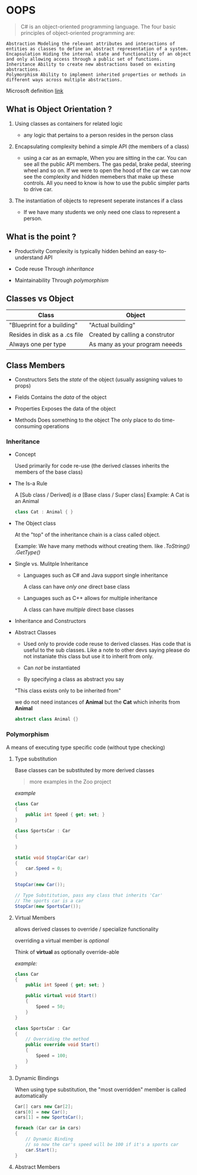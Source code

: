# OOPS

> C# is an object-oriented programming language. The four basic principles of object-oriented programming are:

    Abstraction Modeling the relevant attributes and interactions of entities as classes to define an abstract representation of a system.
    Encapsulation Hiding the internal state and functionality of an object and only allowing access through a public set of functions.
    Inheritance Ability to create new abstractions based on existing abstractions.
    Polymorphism Ability to implement inherited properties or methods in different ways across multiple abstractions.

Microsoft definition [link](https://learn.microsoft.com/en-us/dotnet/csharp/fundamentals/tutorials/oop)

## What is Object Orientation ?

1. Using classes as containers for related logic

	- any logic that pertains to a person resides in the person class

2. Encapsulating complexity behind a simple API (the members of a class)

	- using a car as an exmaple, When you are sitting in the car. You can see all the public API members. The gas pedal, brake pedal, steering wheel and so on. 
		If we were to open the hood of the car we can now see the complexity and hidden memebers that make up these controls. All you need to know is how to use the public simpler parts to drive car.

3. The instantiation of objects to represent seperate instances if a class

	- If we have many students we only need one class to represent a person.


## What is the point ?

- Productivity
	Complexity is typically hidden behind an easy-to-understand API

- Code reuse
	Through *inheritance*

- Maintainability
	Through *polymorphism*

## Classes vs Object

| Class  | Object |
| ------------- | ------------- |
| "Blueprint for a building"  | "Actual building" |
| Resides in disk as a .cs file  | Created by calling a construtor |
| Always one per type | As many as your program neeeds |

## Class Members

- Constructors
	Sets the *state* of the object (usually assigning values to props)

- Fields
	Contains the *data* of the object

- Properties
	Exposes the data of the object

- Methods
	Does something to the object
	The only place to do time-consuming operations

### Inheritance

- Concept
		
	Used primarily for code re-use (the derived classes inherits the members of the base class)

- The Is-a Rule

	A [Sub class / Derived] *is a* [Base class / Super class]
	Example: A Cat is an Animal

	```C#
	class Cat : Animal { }
	```

- The Object class

	At the "top" of the inheritance chain is a class called object.

	Example: We have many methods without creating them. like *.ToString() .GetType()*

- Single vs. Mulitple Inheritance

	- Languages such as C# and Java support single inheritance

		A class can have *only one* direct base class

	- Languages such as C++ allows for multiple inheritance

		A class can have *multiple* direct base classes

- Inheritance and Constructors

- Abstract Classes

	- Used only to provide code reuse to derived classes. Has code that is useful to the sub classes.
		Like a note to other devs saying please do not instaniate this class but use it to inherit from only.

	- Can *not* be instantiated

	- By specifying a class as abstract you say
			
	"This class exists only to be inherited from"

	we do not need instances of **Animal** but the **Cat** which inherits from **Animal**

	```C#
	abstract class Animal {}
	```

### Polymorphism

A means of executing type specific code (without type checking)

1. Type substitution
		
	Base classes can be substituted by more derived classes

	> more examples in the Zoo project

	*example*
	```C#
	class Car
	{
		public int Speed { get; set; }
	}

	class SportsCar : Car
	{

	}

	static void StopCar(Car car)
	{
		car.Speed = 0;
	}

	StopCar(new Car());

	// Type Substitution, pass any class that inherits 'Car'
	// The sports car is a car
	StopCar(new SportsCar());
	```

2. Virtual Members

	allows derived classes to override / specialize functionality

	overriding a virtual member is *optional*

	Think of **virtual** as optionally override-able

	*example:*
	```C#
	class Car
	{
		public int Speed { get; set; }

		public virtual void Start()
		{
			Speed = 50;
		}
	}

	class SportsCar : Car
	{
		// Overriding the method
		public override void Start()
		{
			Speed = 100;
		}
	}
	```

3. Dynamic Bindings

	When using type substitution, the "most overridden" member is called automatically

	```csharp
	Car[] cars new Car[2];
	cars[0] = new Car();
	cars[1] = new SportsCar();

	foreach (Car car in cars)
	{
		// Dynamic Binding
		// so now the car's speed will be 100 if it's a sports car
		car.Start();
	}
	```

4. Abstract Members